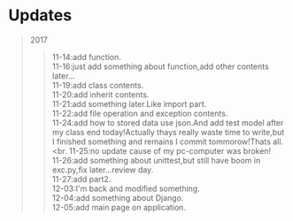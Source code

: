 # Updates

>2017
>>11-14:add function.<br>
>>11-16:just add something about function,add other contents later...<br>
>>11-19:add class contents.<br>
>>11-20:add inherit contents.<br>
>>11-21:add something later.Like import part.<br>
>>11-22:add file operation and exception contents.<br>
>>11-24:add how to stored data use json.And add test model after my class end today!Actually thays really waste time to write,but I finished something and remains I commit tommorow!Thats all.<br.
>>11-25:no update cause of my pc-computer was broken!<br>
>>11-26:add something about unittest,but still have boom in exc.py,fix later...review day.<br>
>>11-27:add part2.<br>
>>12-03:I'm back and modified something.<br>
>>12-04:add something about Django.<br>
>>12-05:add main page on application.<br>
>>
